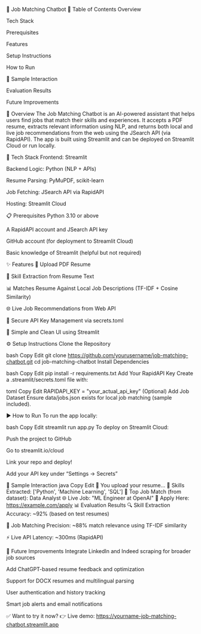 🤖 Job Matching Chatbot
📘 Table of Contents
Overview

Tech Stack

Prerequisites

Features

Setup Instructions

How to Run

💬 Sample Interaction

Evaluation Results

Future Improvements

🧠 Overview
The Job Matching Chatbot is an AI-powered assistant that helps users find jobs that match their skills and experiences. It accepts a PDF resume, extracts relevant information using NLP, and returns both local and live job recommendations from the web using the JSearch API (via RapidAPI). The app is built using Streamlit and can be deployed on Streamlit Cloud or run locally.

🧰 Tech Stack
Frontend: Streamlit

Backend Logic: Python (NLP + APIs)

Resume Parsing: PyMuPDF, scikit-learn

Job Fetching: JSearch API via RapidAPI

Hosting: Streamlit Cloud

📋 Prerequisites
Python 3.10 or above

A RapidAPI account and JSearch API key

GitHub account (for deployment to Streamlit Cloud)

Basic knowledge of Streamlit (helpful but not required)

✨ Features
📄 Upload PDF Resume

🧠 Skill Extraction from Resume Text

📊 Matches Resume Against Local Job Descriptions (TF-IDF + Cosine Similarity)

🌐 Live Job Recommendations from Web API

🔐 Secure API Key Management via secrets.toml

📎 Simple and Clean UI using Streamlit

⚙️ Setup Instructions
Clone the Repository

bash
Copy
Edit
git clone https://github.com/yourusername/job-matching-chatbot.git
cd job-matching-chatbot
Install Dependencies

bash
Copy
Edit
pip install -r requirements.txt
Add Your RapidAPI Key
Create a .streamlit/secrets.toml file with:

toml
Copy
Edit
RAPIDAPI_KEY = "your_actual_api_key"
(Optional) Add Job Dataset
Ensure data/jobs.json exists for local job matching (sample included).

▶️ How to Run
To run the app locally:

bash
Copy
Edit
streamlit run app.py
To deploy on Streamlit Cloud:

Push the project to GitHub

Go to streamlit.io/cloud

Link your repo and deploy!

Add your API key under “Settings → Secrets”

💬 Sample Interaction
java
Copy
Edit
📄 You upload your resume...
🧠 Skills Extracted: ['Python', 'Machine Learning', 'SQL']
🎯 Top Job Match (from dataset): Data Analyst
🌐 Live Job: "ML Engineer at OpenAI"
🔗 Apply Here: https://example.com/apply
📊 Evaluation Results
🔍 Skill Extraction Accuracy: ~92% (based on test resumes)

🎯 Job Matching Precision: ~88% match relevance using TF-IDF similarity

⚡ Live API Latency: ~300ms (RapidAPI)

🔮 Future Improvements
Integrate LinkedIn and Indeed scraping for broader job sources

Add ChatGPT-based resume feedback and optimization

Support for DOCX resumes and multilingual parsing

User authentication and history tracking

Smart job alerts and email notifications

✅ Want to try it now?
👉 Live demo: https://yourname-job-matching-chatbot.streamlit.app
